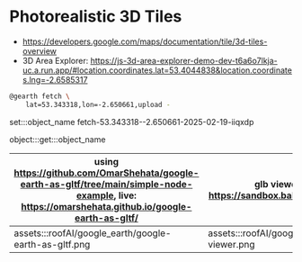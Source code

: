 # Photorealistic 3D Tiles

- https://developers.google.com/maps/documentation/tile/3d-tiles-overview
- 3D Area Explorer: https://js-3d-area-explorer-demo-dev-t6a6o7lkja-uc.a.run.app/#location.coordinates.lat=53.4044838&location.coordinates.lng=-2.6585317

```bash
@gearth fetch \
    lat=53.343318,lon=-2.650661,upload -
```

set:::object_name fetch-53.343318--2.650661-2025-02-19-iiqxdp

object:::get:::object_name

| using https://github.com/OmarShehata/google-earth-as-gltf/tree/main/simple-node-example, live: https://omarshehata.github.io/google-earth-as-gltf/ | glb viewer: https://sandbox.babylonjs.com/ |
|-|-|
| assets:::roofAI/google_earth/google-earth-as-gltf.png | assets:::roofAI/google_earth/glb-viewer.png |